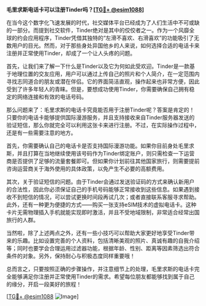 **毛里求斯电话卡可以注册Tinder吗？[[TG💪+ @esim1088](https://t.me/s/esim1088)]**

在当今这个数字化飞速发展的时代，社交媒体平台已经成为了人们生活中不可或缺的一部分。而提到社交软件，Tinder绝对是其中的佼佼者之一。作为一个风靡全球的约会应用程序，Tinder凭借其独特的“左滑不喜欢、右滑喜欢”的功能吸引了无数用户的目光。然而，对于那些身处异国他乡的人来说，如何选择合适的电话卡来注册并正常使用Tinder，却成了一个让人头疼的问题。

首先，让我们来了解一下什么是Tinder以及它为何如此受欢迎。Tinder是一款基于地理位置的交友应用，用户可以通过上传自己的照片和个人简介，在一定范围内寻找志同道合的朋友或潜在伴侣。它的界面简洁直观，操作起来也非常方便，因此受到了许多年轻人的青睐。但是，要想成功使用Tinder，你需要确保自己拥有稳定的网络连接和有效的电话号码。

那么问题来了：毛里求斯的电话卡究竟能否用于注册Tinder呢？答案是肯定的！只要你的电话卡能够提供国际漫游服务，并且支持接收来自Tinder服务器发送的验证短信，那么你就完全可以利用这张卡来进行注册。不过，在实际操作过程中，还是有一些需要注意的地方。

首先，你需要确认自己的电话卡是否支持国际漫游功能。如果你目前身处毛里求斯，并且打算在当地继续使用该号码作为Tinder绑定账户，则只需检查一下运营商是否提供了足够的流量套餐即可。但如果你计划前往其他国家旅行，则需要提前咨询运营商关于海外使用的具体政策，以免产生不必要的高额费用。

其次，关于验证短信的问题。由于Tinder会通过发送验证码的方式来确认新用户的合法性，因此你必须保证自己的手机号码能够正常接收到这些信息。如果遇到接收不到短信的情况，可以尝试更换时间段再试几次；或者直接联系客服寻求帮助。此外，还有一种更为便捷的方式——购买一张支持eSIM技术的虚拟电话卡。这种卡片无需物理插入手机就能实现即时激活，并且不受地域限制，非常适合经常出国旅行的人群。

当然啦，除了上述两点之外，还有一些小技巧可以帮助大家更好地享受Tinder带来的乐趣。比如设置完善的个人资料，包括清晰美观的照片、真诚有趣的自我介绍等；同时也要学会合理运用过滤器功能，根据年龄、性别、距离等因素筛选出符合条件的对象。另外，保持耐心与积极态度同样重要哦！

总而言之，只要按照正确的步骤操作，并注意细节上的处理，毛里求斯的电话卡完全能够满足你注册并正常使用Tinder的需求。希望每位朋友都能够找到属于自己的缘分，开启一段美好的旅程！

[[TG💪+ @esim1088](https://t.me/s/esim1088) ![Image](https://i.postimg.cc/4NQfJmqS/Snipaste-2025-05-13-00-14-12.png)]